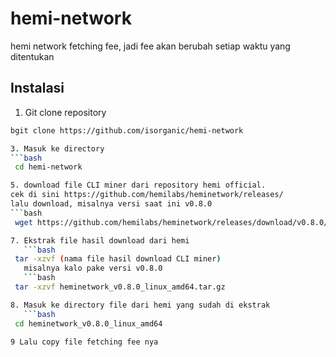# hemi-network
hemi network fetching fee, jadi fee akan berubah setiap waktu yang ditentukan

## Instalasi
1. Git clone repository
```bash
bgit clone https://github.com/isorganic/hemi-network

3. Masuk ke directory
```bash
 cd hemi-network

5. download file CLI miner dari repository hemi official.
cek di sini https://github.com/hemilabs/heminetwork/releases/
lalu download, misalnya versi saat ini v0.8.0
```bash
 wget https://github.com/hemilabs/heminetwork/releases/download/v0.8.0/heminetwork_v0.8.0_linux_amd64.tar.gz

7. Ekstrak file hasil download dari hemi
   ```bash
 tar -xzvf (nama file hasil download CLI miner)
   misalnya kalo pake versi v0.8.0
   ```bash
 tar -xzvf heminetwork_v0.8.0_linux_amd64.tar.gz

8. Masuk ke directory file dari hemi yang sudah di ekstrak
   ```bash
 cd heminetwork_v0.8.0_linux_amd64

9 Lalu copy file fetching fee nya
